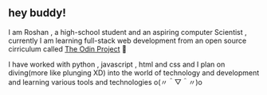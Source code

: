                         
                        
  ## hey buddy!    

I am Roshan , a high-school student and  an aspiring computer Scientist , currently I am learning full-stack web development from an open source cirriculum called [The Odin Project](https://www.theodinproject.com/) 
🌿

I have worked with python , javascript , html and css and I plan on diving(more like plunging XD)  into the world of technology and development and learning various tools and technologies 
o(〃＾▽＾〃)o
